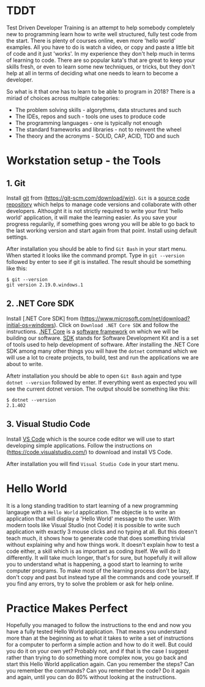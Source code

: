 # TDDT
Test Driven Developer Training is an attempt to help somebody completely new to programming learn how to write well structured, fully test code from the start. 
There is plenty of courses online, even more 'hello world' examples. All you have to do is watch a video, or copy and paste a little bit of code and it just 'works'. In my experience they don't help much in terms of learning to code. There are so popular kata's that are great to keep your skills fresh, or even to learn some new techniques, or tricks, but they don't help at all in terms of deciding what one needs to learn to become a developer. 

So what is it that one has to learn to be able to program in 2018? There is a miriad of choices across multiple categories:
* The problem solving skills - algorythms, data structures and such
* The IDEs, repos and such - tools one uses to produce code
* The programming languages - one is typically not enough
* The standard frameworks and libraries - not to reinvent the wheel
* The theory and the acronyms - SOLID, CAP, ACID, TDD and such

# Workstation setup - the Tools

## 1. Git
Install [git](https://git-scm.com/about) from (https://git-scm.com/download/win). `Git` is a [source code repository](https://en.wikipedia.org/wiki/Version_control) which helps to manage code versions and collaborate with other developers. Althought it is not strictly required to write your first 'hello world' application, it will make the learning easier. As you save your progress regularily, if something goes wrong you will be able to go back to the last working version and start again from that point. Install using default settings. 

After installation you should be able to find `Git Bash` in your start menu. When started it looks like the command prompt.
Type in `git --version` followed by enter to see if git is installed. The result should be something like this:

```
$ git --version
git version 2.19.0.windows.1
```

## 2. .NET Core SDK 
Install [.NET Core SDK] from (https://www.microsoft.com/net/download?initial-os=windows). Click on `Download .NET Core SDK` and follow the instructions. [.NET Core](https://en.wikipedia.org/wiki/.NET_Core) is a [software framework](https://en.wikipedia.org/wiki/Software_framework) on which we will be building our software. [SDK](https://en.wikipedia.org/wiki/Software_development_kit) stands for Software Development Kit and is a set of tools used to help development of software. After installing the .NET Core SDK among many other things you will have the `dotnet` command which we will use a lot to create projects, to build, test and run the applications we are about to write. 

Aftetr installation you should be able to open `Git Bash` again and type `dotnet --version` followed by enter. If everything went as expected you will see the current dotnet version. The output should be something like this:

```
$ dotnet --version
2.1.402
```

## 3. Visual Studio Code
Install [VS Code](https://en.wikipedia.org/wiki/Visual_Studio_Code) which is the source code editor we will use to start developing simple applications.
Follow the instructions on (https://code.visualstudio.com/) to download and install VS Code. 

After installation you will find `Visual Studio Code` in your start menu. 

# Hello World

It is a long standing tradition to start learning of a new programming langauge with a `Hello World` application. The objectie is to write an application that will display a 'Hello World' message to the user. With modern tools like Visual Studio (not Code) it is possible to write such application with exactly 3 mouse clicks and no typing at all. But this doesn't teach much, it shows how to generate code that does something trivial without explaining why and how things work. It doesn't explain how to test a code either, a skill which is as important as coding itself. We will do it differently. It will take much longer, that's for sure, but hopefully it will allow you to understand what is happening, a good start to learning to write computer programs. To make most of the learning process don't be lazy, don't copy and past but instead type all the commands and code yourself. If you find any errors, try to solve the problem or ask for help online. 


# Practice Makes Perfect 

Hopefully you managed to follow the instructions to the end and now you have a fully tested Hello World application. That means you understand more than at the beginning as to what it takes to write a set of instructions for a computer to perform a simple action and how to do it well. But could you do it on your own yet? Probably not, and if that is the case I suggest rather than trying to do something more complex now, you go back and start this Hello World application again. Can you remember the steps? Can you remember the commands? Can you remember the code? Do it again and again, until you can do 80% without looking at the instructions. 